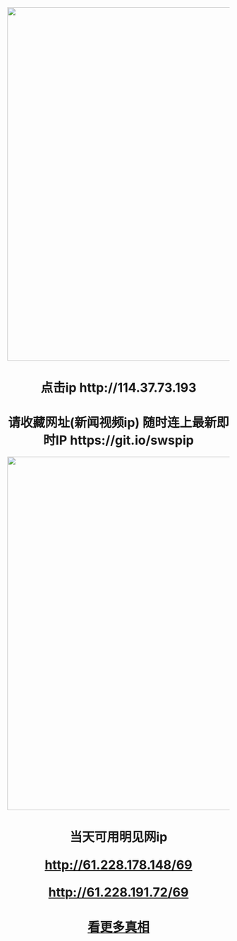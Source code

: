 <div align="center"><a href="http://114.37.73.193"><IMG SRC="https://github.com/gofanben/gm/blob/master/img-2/swspip.jpg" width=800></a>
<h1>点击ip http://114.37.73.193</h1>
 
<h1>请收藏网址(新闻视频ip)  随时连上最新即时IP
https://git.io/swspip</h1>


<div align="center"><a href="http://61.228.183.112/69"><IMG SRC="https://github.com/gofanben/gm/blob/master/img-2/minjen.jpg" width=800></a>
<h1>当天可用明见网ip 

http://61.228.178.148/69

http://61.228.191.72/69</h1>
 
<div align=center><h1><a href=https://git.io/souye>看更多真相</h1></a></div>

